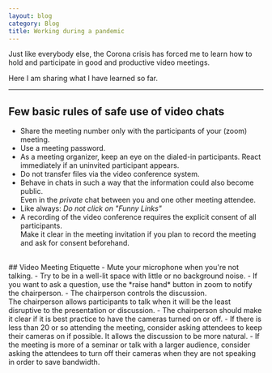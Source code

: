```yaml
---
layout: blog
category: Blog
title: Working during a pandemic
---
```

Just like everybody else, the Corona crisis has forced me to learn how to hold and participate in good and productive video meetings.

Here I am sharing what I have learned so far.

---

## Few basic rules of safe use of video chats
- Share the meeting number only with the participants of your (zoom) meeting.
- Use a meeting password.
- As a meeting organizer, keep an eye on the dialed-in participants.
    React immediately if an uninvited participant appears.
- Do not transfer files via the video conference system.
- Behave in chats in such a way that the information could also become public.<br>Even in the *private* chat between you and one other meeting attendee.
- Like always: *Do not click on "Funny Links"*
- A recording of the video conference requires the explicit consent of all participants.<br>
Make it clear in the meeting invitation if you plan to record the meeting and ask for consent beforehand.

<br>
## Video Meeting Etiquette
- Mute your microphone when you're not talking.
- Try to be in a well-lit space with little or no background noise.
- If you want to ask a question, use the *raise hand* button in zoom to notify the chairperson.
- The chairperson controls the discussion.<br>
    The chairperson allows participants to talk when it will be the least disruptive to the presentation or discussion.
- The chairperson should make it clear if it is best practice to have the cameras turned on or off.
- If there is less than 20 or so attending the meeting, consider asking attendees to keep their cameras on if possible. It allows the discussion to be more natural.
- If the meeting is more of a seminar or talk with a larger audience, consider asking the attendees to turn off their cameras when they are not speaking in order to save bandwidth.


